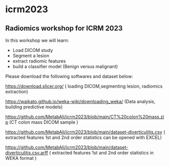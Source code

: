 # icrm2023
Radiomics workshop for ICRM 2023
---
In this workshop  we will learn:
- Load DICOM study
- Segment a lesion
- extract radiomic features
- build a classifier model (Benign versus malignant)

Please download the following softwares and dataset below:

https://download.slicer.org/ (  loading DICOM,segmenting lesion, radiomics extraction)

https://waikato.github.io/weka-wiki/downloading_weka/ (Data analysis, building predictive models)

https://github.com/MetabAli/icrm2023/blob/main/CT%20colon%20mass.zip (CT colon mass DICOM sample )

https://github.com/MetabAli/icrm2023/blob/main/dataset-diverticulitis.csv ( extracted features 1st and 2nd order statistics can be opened with EXCEL)

https://github.com/MetabAli/icrm2023/blob/main/dataset-diverticulitis.csv.arff ( extracted features 1st and 2nd order statistics in WEKA format )
